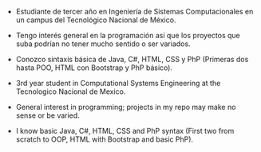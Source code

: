 - Estudiante de tercer año en Ingeniería de Sistemas Computacionales en un campus del Tecnológico Nacional de México.
- Tengo interés general en la programación así que los proyectos que suba podrían no tener mucho sentido o ser variados.
- Conozco sintaxis básica de Java, C#, HTML, CSS y PhP (Primeras dos hasta POO, HTML con Bootstrap y PhP básico).

- 3rd year student in Computational Systems Engineering at the Tecnologico Nacional de Mexico.
- General interest in programming; projects in my repo may make no sense or be varied.
- I know basic Java, C#, HTML, CSS and PhP syntax (First two from scratch to OOP, HTML with Bootstrap and basic PhP).
